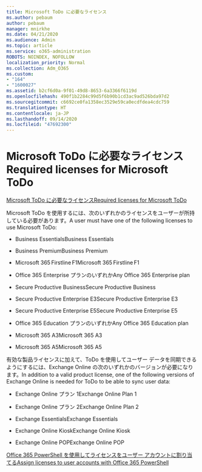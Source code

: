 ```yaml
---
title: Microsoft ToDo に必要なライセンス
ms.author: pebaum
author: pebaum
manager: mnirkhe
ms.date: 04/21/2020
ms.audience: Admin
ms.topic: article
ms.service: o365-administration
ROBOTS: NOINDEX, NOFOLLOW
localization_priority: Normal
ms.collection: Adm_O365
ms.custom:
- "164"
- "1600027"
ms.assetid: b2cf6d0a-9f01-49d8-8653-6a3366f6119d
ms.openlocfilehash: 490f1b2284c99d5f6b90b1cd3ac9ad526bda97d2
ms.sourcegitcommit: c6692ce0fa1358ec3529e59ca0ecdfdea4cdc759
ms.translationtype: HT
ms.contentlocale: ja-JP
ms.lasthandoff: 09/14/2020
ms.locfileid: "47692300"
---
```

# <a name="required-licenses-for-microsoft-todo"></a><span data-ttu-id="b0d6c-102">Microsoft ToDo に必要なライセンス</span><span class="sxs-lookup"><span data-stu-id="b0d6c-102">Required licenses for Microsoft ToDo</span></span>

[<span data-ttu-id="b0d6c-103">Microsoft ToDo に必要なライセンス</span><span class="sxs-lookup"><span data-stu-id="b0d6c-103">Required licenses for Microsoft ToDo</span></span>](https://support.office.com/article/381e9d1b-c500-49b5-973e-890fd86528d7.aspx)
  
<span data-ttu-id="b0d6c-104">Microsoft ToDo を使用するには、次のいずれかのライセンスをユーザーが所持している必要があります。</span><span class="sxs-lookup"><span data-stu-id="b0d6c-104">A user must have one of the following licenses to use Microsoft ToDo:</span></span>
  
- <span data-ttu-id="b0d6c-105">Business Essentials</span><span class="sxs-lookup"><span data-stu-id="b0d6c-105">Business Essentials</span></span>

- <span data-ttu-id="b0d6c-106">Business Premium</span><span class="sxs-lookup"><span data-stu-id="b0d6c-106">Business Premium</span></span>

- <span data-ttu-id="b0d6c-107">Microsoft 365 Firstline F1</span><span class="sxs-lookup"><span data-stu-id="b0d6c-107">Microsoft 365 Firstline F1</span></span>

- <span data-ttu-id="b0d6c-108">Office 365 Enterprise プランのいずれか</span><span class="sxs-lookup"><span data-stu-id="b0d6c-108">Any Office 365 Enterprise plan</span></span>

- <span data-ttu-id="b0d6c-109">Secure Productive Business</span><span class="sxs-lookup"><span data-stu-id="b0d6c-109">Secure Productive Business</span></span>

- <span data-ttu-id="b0d6c-110">Secure Productive Enterprise E3</span><span class="sxs-lookup"><span data-stu-id="b0d6c-110">Secure Productive Enterprise E3</span></span>

- <span data-ttu-id="b0d6c-111">Secure Productive Enterprise E5</span><span class="sxs-lookup"><span data-stu-id="b0d6c-111">Secure Productive Enterprise E5</span></span>

- <span data-ttu-id="b0d6c-112">Office 365 Education プランのいずれか</span><span class="sxs-lookup"><span data-stu-id="b0d6c-112">Any Office 365 Education plan</span></span>

- <span data-ttu-id="b0d6c-113">Microsoft 365 A3</span><span class="sxs-lookup"><span data-stu-id="b0d6c-113">Microsoft 365 A3</span></span>

- <span data-ttu-id="b0d6c-114">Microsoft 365 A5</span><span class="sxs-lookup"><span data-stu-id="b0d6c-114">Microsoft 365 A5</span></span>

<span data-ttu-id="b0d6c-115">有効な製品ライセンスに加えて、ToDo を使用してユーザー データを同期できるようにするには、Exchange Online の次のいずれかのバージョンが必要になります。</span><span class="sxs-lookup"><span data-stu-id="b0d6c-115">In addition to a valid product license, one of the following versions of Exchange Online is needed for ToDo to be able to sync user data:</span></span>
  
- <span data-ttu-id="b0d6c-116">Exchange Online プラン 1</span><span class="sxs-lookup"><span data-stu-id="b0d6c-116">Exchange Online Plan 1</span></span>

- <span data-ttu-id="b0d6c-117">Exchange Online プラン 2</span><span class="sxs-lookup"><span data-stu-id="b0d6c-117">Exchange Online Plan 2</span></span>

- <span data-ttu-id="b0d6c-118">Exchange Essentials</span><span class="sxs-lookup"><span data-stu-id="b0d6c-118">Exchange Essentials</span></span>

- <span data-ttu-id="b0d6c-119">Exchange Online Kiosk</span><span class="sxs-lookup"><span data-stu-id="b0d6c-119">Exchange Online Kiosk</span></span>

- <span data-ttu-id="b0d6c-120">Exchange Online POP</span><span class="sxs-lookup"><span data-stu-id="b0d6c-120">Exchange Online POP</span></span>

[<span data-ttu-id="b0d6c-121">Office 365 PowerShell を使用してライセンスをユーザー アカウントに割り当てる</span><span class="sxs-lookup"><span data-stu-id="b0d6c-121">Assign licenses to user accounts with Office 365 PowerShell</span></span>](https://docs.microsoft.com/office365/enterprise/powershell/assign-licenses-to-user-accounts-with-office-365-powershell )
  